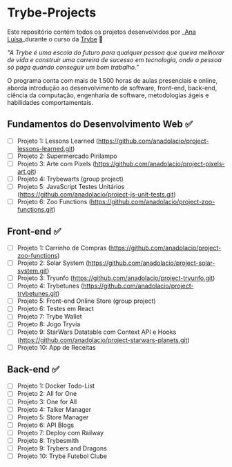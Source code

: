 # Trybe-Projects

Este repositório contém todos os projetos desenvolvidos por _[Ana Luísa](https://www.linkedin.com/in/ana-luisa-cesar-dolacio/)_durante o curso da [Trybe](https://www.betrybe.com/) :rocket:

_"A Trybe é uma escola do futuro para qualquer pessoa que queira melhorar de vida e construir uma carreira de sucesso em tecnologia, onde a pessoa só paga quando conseguir um bom trabalho."_

O programa conta com mais de 1.500 horas de aulas presenciais e online, aborda introdução ao desenvolvimento de software, front-end, back-end, ciência da computação, engenharia de software, metodologias ágeis e habilidades comportamentais.

## Fundamentos do Desenvolvimento Web :white_check_mark:

- [ ] Projeto 1: Lessons Learned (https://github.com/anadolacio/project-lessons-learned.git)
- [ ] Projeto 2: Supermercado Pirilampo
- [ ] Projeto 3: Arte com Pixels (https://github.com/anadolacio/project-pixels-art.git)
- [ ] Projeto 4: Trybewarts (group project)
- [ ] Projeto 5: JavaScript Testes Unitários (https://github.com/anadolacio/project-js-unit-tests.git)
- [ ] Projeto 6: Zoo Functions (https://github.com/anadolacio/project-zoo-functions.git)

## Front-end :white_check_mark:

- [ ] Projeto 1: Carrinho de Compras (https://github.com/anadolacio/project-zoo-functions)
- [ ] Projeto 2: Solar System (https://github.com/anadolacio/project-solar-system.git)
- [ ] Projeto 3: Tryunfo (https://github.com/anadolacio/project-tryunfo.git)
- [ ] Projeto 4: Trybetunes (https://github.com/anadolacio/project-trybetunes.git)
- [ ] Projeto 5: Front-end Online Store (group project)
- [ ] Projeto 6: Testes em React
- [ ] Projeto 7: Trybe Wallet
- [ ] Projeto 8: Jogo Tryvia
- [ ] Projeto 9: StarWars Datatable com Context API e Hooks (https://github.com/anadolacio/project-starwars-planets.git)
- [ ] Projeto 10: App de Receitas

## Back-end :white_check_mark:

- [ ] Projeto 1: Docker Todo-List
- [ ] Projeto 2: All for One
- [ ] Projeto 3: One for All
- [ ] Projeto 4: Talker Manager
- [ ] Projeto 5: Store Manager
- [ ] Projeto 6: API Blogs
- [ ] Projeto 7: Deploy com Railway
- [ ] Projeto 8: Trybesmith
- [ ] Projeto 9: Trybers and Dragons
- [ ] Projeto 10: Trybe Futebol Clube
